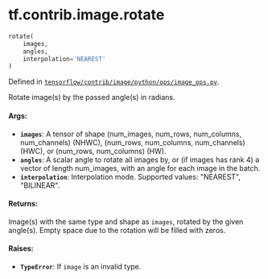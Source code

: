 <div itemscope itemtype="http://developers.google.com/ReferenceObject">
<meta itemprop="name" content="tf.contrib.image.rotate" />
</div>

# tf.contrib.image.rotate

``` python
rotate(
    images,
    angles,
    interpolation='NEAREST'
)
```



Defined in [`tensorflow/contrib/image/python/ops/image_ops.py`](https://www.tensorflow.org/code/tensorflow/contrib/image/python/ops/image_ops.py).

Rotate image(s) by the passed angle(s) in radians.

#### Args:

* <b>`images`</b>: A tensor of shape (num_images, num_rows, num_columns, num_channels)
     (NHWC), (num_rows, num_columns, num_channels) (HWC), or
     (num_rows, num_columns) (HW).
* <b>`angles`</b>: A scalar angle to rotate all images by, or (if images has rank 4)
     a vector of length num_images, with an angle for each image in the batch.
* <b>`interpolation`</b>: Interpolation mode. Supported values: "NEAREST", "BILINEAR".


#### Returns:

  Image(s) with the same type and shape as `images`, rotated by the given
  angle(s). Empty space due to the rotation will be filled with zeros.


#### Raises:

* <b>`TypeError`</b>: If `image` is an invalid type.